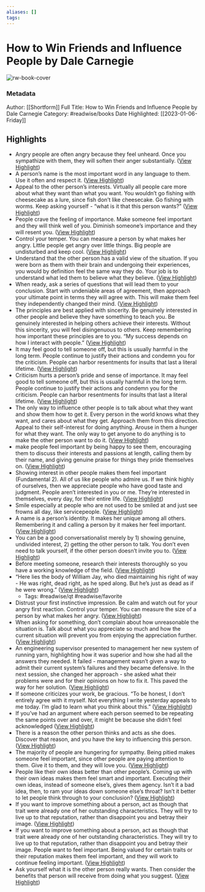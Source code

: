 ```yaml
---
aliases: []
tags:
---
```

# How to Win Friends and Influence People by Dale Carnegie

![rw-book-cover](https://media.shortform.com/covers/png/how-to-win-friends-and-influence-people-cover.png)
### Metadata
Author: [[Shortform]]
Full Title: How to Win Friends and Influence People by Dale Carnegie
Category: #readwise/books
Date Highlighted: [[2023-01-06-Friday]]

## Highlights
- Angry people are often angry because they feel unheard. Once you sympathize with them, they will soften their anger substantially. ([View Highlight](https://www.shortform.com/app/highlights/6d113028-1ca7-4f84-903e-6e6b921048fb))
- A person’s name is the most important word in any language to them. Use it often and respect it. ([View Highlight](https://www.shortform.com/app/highlights/c89a1efb-2a65-403c-8da5-098e500839aa))
- Appeal to the other person’s interests. Virtually all people care more about what they want than what you want. 
  You wouldn’t go fishing with cheesecake as a lure, since fish don’t like cheesecake. Go fishing with worms.
  Keep asking yourself - “what is it that this person wants?” ([View Highlight](https://www.shortform.com/app/highlights/7350fb0a-c828-4119-9ee1-a4d310681f99))
- People crave the feeling of importance. Make someone feel important and they will think well of you. Diminish someone’s importance and they will resent you. ([View Highlight](https://www.shortform.com/app/highlights/fdb9bf29-afc3-40ad-a314-f799a74e3d27))
- Control your temper. You can measure a person by what makes her angry. Little people get angry over little things. Big people are undisturbed and keep cool. ([View Highlight](https://www.shortform.com/app/highlights/76861d21-1b2c-4490-bd25-fd0e56530ef7))
- Understand that the other person has a valid view of the situation. If you were born as them with their brain and undergoing their experiences, you would by definition feel the same way they do. Your job is to understand what led them to believe what they believe. ([View Highlight](https://www.shortform.com/app/highlights/8ed12334-843d-42a4-8472-89ff370d7fcf))
- When ready, ask a series of questions that will lead them to your conclusion. Start with undeniable areas of agreement, then approach your ultimate point in terms they will agree with. This will make them feel they independently changed their mind. ([View Highlight](https://www.shortform.com/app/highlights/6050cb06-528a-4080-9b9a-e953faf67b66))
- The principles are best applied with sincerity. Be genuinely interested in other people and believe they have something to teach you. Be genuinely interested in helping others achieve their interests. Without this sincerity, you will feel disingenuous to others.
  Keep remembering how important these principles are to you. “My success depends on how I interact with people.” ([View Highlight](https://www.shortform.com/app/highlights/14298321-8ced-485a-a6e3-39244d80d455))
- It may feel good to tell someone off, but this is usually harmful in the long term. People continue to justify their actions and condemn you for the criticism. People can harbor resentments for insults that last a literal lifetime. ([View Highlight](https://www.shortform.com/app/highlights/31a1b88b-a923-4f1b-b219-2244ea05a8e9))
- Criticism hurts a person’s pride and sense of importance.
  It may feel good to tell someone off, but this is usually harmful in the long term. People continue to justify their actions and condemn you for the criticism. People can harbor resentments for insults that last a literal lifetime. ([View Highlight](https://www.shortform.com/app/highlights/8eaa8847-486f-4f33-9c85-dab67d8a3d9e))
- The only way to influence other people is to talk about what they want and show them how to get it. Every person in the world knows what they want, and cares about what they get. Approach them from this direction. Appeal to their self-interest for doing anything. Arouse in them a hunger for what they want.
  The only way to get anyone to do anything is to make the other person want to do it. ([View Highlight](https://www.shortform.com/app/highlights/ab835e91-941d-46a4-a254-5f1cf1f1cf37))
- make people feel important by being happy to see them, encouraging them to discuss their interests and passions at length, calling them by their name, and giving genuine praise for things they pride themselves on. ([View Highlight](https://www.shortform.com/app/highlights/2fd7d1f0-49e5-4c31-8daf-edd16619b569))
- Showing interest in other people makes them feel important (Fundamental 2).
  All of us like people who admire us. If we think highly of ourselves, then we appreciate people who have good taste and judgment.
  People aren’t interested in you or me. They’re interested in themselves, every day, for their entire life. ([View Highlight](https://www.shortform.com/app/highlights/464b3729-896f-4e54-b6a3-8a23cf1a4202))
- Smile especially at people who are not used to be smiled at and just see frowns all day, like servicepeople. ([View Highlight](https://www.shortform.com/app/highlights/554fd766-3bdc-4d79-9da7-2d0c1f9c43d0))
- A name is a person’s identity. It makes her unique among all others. Remembering it and calling a person by it makes her feel important. ([View Highlight](https://www.shortform.com/app/highlights/47d240af-3e2f-4bba-a42e-37a4f4ef8d33))
- You can be a good conversationalist merely by 1) showing genuine, undivided interest, 2) getting the other person to talk. 
  You don’t even need to talk yourself, if the other person doesn’t invite you to. ([View Highlight](https://www.shortform.com/app/highlights/fe3f0355-0fc5-4c1d-ac1c-25f8cd326e9f))
- Before meeting someone, research their interests thoroughly so you have a working knowledge of the field. ([View Highlight](https://www.shortform.com/app/highlights/719398a7-3d29-4d3d-8620-1c90e617a2d4))
- “Here lies the body of William Jay, who died maintaining his right of way - He was right, dead right, as he sped along. But he’s just as dead as if he were wrong.” ([View Highlight](https://www.shortform.com/app/highlights/8926b122-d89c-4850-84b1-bdcad7e843ac))
    - Tags: #readwise/qt #readwise/favorite 
- Distrust your first instinctive impression. Be calm and watch out for your angry first reaction. Control your temper. You can measure the size of a person by what makes her angry. ([View Highlight](https://www.shortform.com/app/highlights/ee2de2e9-496c-421e-9ec1-3b90ae78fe37))
- When asking for something, don’t complain about how unreasonable the situation is. Talk about what you appreciate so much and how the current situation will prevent you from enjoying the appreciation further. ([View Highlight](https://www.shortform.com/app/highlights/b57d9b7f-b07a-41cc-88cf-ea8b347e8537))
- An engineering supervisor presented to management her new system of running yarn, highlighting how it was superior and how she had all the answers they needed. It failed - management wasn’t given a way to admit their current system’s failures and they became defensive. In the next session, she changed her approach - she asked what their problems were and for their opinions on how to fix it. This paved the way for her solution. ([View Highlight](https://www.shortform.com/app/highlights/0daa0d4a-f281-4ee6-9c45-7be5cbbc2fe7))
- If someone criticizes your work, be gracious. “To be honest, I don’t entirely agree with it myself. Not everything I write yesterday appeals to me today. I’m glad to learn what you think about this.” ([View Highlight](https://www.shortform.com/app/highlights/3db18616-00dd-48aa-af57-8d8f0f332519))
- If you’ve had an argument where each person seemed to be repeating the same points over and over, it might be because she didn’t feel acknowledged ([View Highlight](https://www.shortform.com/app/highlights/7f953097-0b4a-4f03-8b11-011df98b2a18))
- There is a reason the other person thinks and acts as she does. Discover that reason, and you have the key to influencing this person. ([View Highlight](https://www.shortform.com/app/highlights/d2362d12-8f22-48ef-9586-24bf0a6d313d))
- The majority of people are hungering for sympathy. Being pitied makes someone feel important, since other people are paying attention to them. Give it to them, and they will love you. ([View Highlight](https://www.shortform.com/app/highlights/fa6de4bb-d525-4a69-8dcf-904bbdfcf462))
- People like their own ideas better than other people’s. Coming up with their own ideas makes them feel smart and important. Executing their own ideas, instead of someone else’s, gives them agency.
  Isn’t it a bad idea, then, to ram your ideas down someone else’s throat? Isn’t it better to let people think through to your conclusion? ([View Highlight](https://www.shortform.com/app/highlights/86ac4788-0877-4c96-bbfd-9b16701a88cd))
- If you want to improve something about a person, act as though that trait were already one of her outstanding characteristics. They will try to live up to that reputation, rather than disappoint you and betray their image. ([View Highlight](https://www.shortform.com/app/highlights/7cc6f3b5-4e6f-4f81-ba77-8be2e6ebf756))
- If you want to improve something about a person, act as though that trait were already one of her outstanding characteristics. They will try to live up to that reputation, rather than disappoint you and betray their image.
  People want to feel important. Being valued for certain traits or their reputation makes them feel important, and they will work to continue feeling important. ([View Highlight](https://www.shortform.com/app/highlights/8eb0d321-0015-4112-b9f6-12b15ccca1c3))
- Ask yourself what it is the other person really wants. Then consider the benefits that person will receive from doing what you suggest. ([View Highlight](https://www.shortform.com/app/highlights/771bc2fd-14e2-4924-b3a9-937238759ca4))
